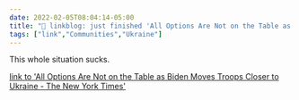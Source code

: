 ```yaml
---
date: 2022-02-05T08:04:14-05:00
title: "🔗 linkblog: just finished 'All Options Are Not on the Table as Biden Moves Troops Closer to Ukraine - The New York Times'"
tags: ["link","Communities","Ukraine"]
---
```

This whole situation sucks.
 
[link to 'All Options Are Not on the Table as Biden Moves Troops Closer to Ukraine - The New York Times'](https://www.nytimes.com/2022/02/05/us/politics/biden-ukraine-russia-war.html)
